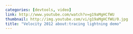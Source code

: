 ```yaml
---
categories: [devtools, video]
link: http://www.youtube.com/watch?v=g19aMgHCfWU
thumbnail: http://img.youtube.com/vi/g19aMgHCfWU/0.jpg
title: "Velocity 2012 about:tracing lightning demo"
---
```

